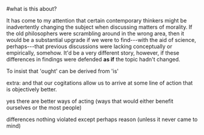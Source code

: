#what is this about?

It has come to my attention that certain contemporary thinkers might be inadvertently changing the subject when discussing matters of morality. If the old philosophers were scrambling around in the wrong area, then it would be a substantial upgrade if we were to find---with the aid of science, perhaps---that previous discussions were lacking conceptually or empirically, somehow. It'd be a very different story, however, if these differences in findings were defended **as if** the topic hadn't changed.

To insist that 'ought' can be derived from 'is'

extra: and that our cogitations allow us to arrive at some line of action that is objectively better.

yes there are better ways of acting (ways that would either benefit ourselves or the most people)



differences
  nothing violated except perhaps reason (unless it never came to mind)
